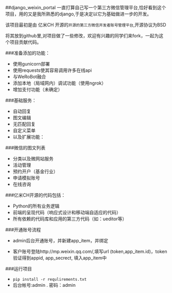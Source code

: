 ##django_weixin_portal
一直打算自己写一个第三方微信管理平台,恰好看到这个项目，用的又是我所熟悉的django,于是决定以它为基础做进一步的开发。

该项目最初是由 亿米CH 开源的`开源的第三方微信开发者账号管理平台`,开源协议为BSD

将其放到github里,对项目做了一些修改，欢迎有兴趣的同学们来fork，一起为这个项目贡献代码。

###准备添加的功能：
*  使用gunicorn部署 
*  使用requests使其容易调用许多在线api
*  与WeRoBot融合
*  添加本地（局域网内）调试功能（使用ngrok）
*  增加支付功能（未确定）

###基础服务：
*  自动回复
*  图文编辑
*  无匹配回复
*  自定义菜单
*  以及扩展功能：

###微信的图文列表
*  分类以及微网站服务
*  活动管理
*  预约开户（基金行业）
*  申请模拟账号
*  在线咨询

###亿米CH开源的代码包括：

*  Python的所有业务逻辑
*  前端的呈现代码（响应式设计和移动端自适应的代码）
*  所有依赖的代码库和应用的第三方代码（如：ueditor等）

###开通账号流程
*  admin后台开通账号，并新建app_item，并绑定

*  客户账号登陆http://mp.weixin.qq.com/,填写url (token,app_item.id)，token验证得到appid, app_secrect, 填入app_item中

###运行项目

*  `pip install -r requlirements.txt`
*  后台帐号:admin . 密码：admin

